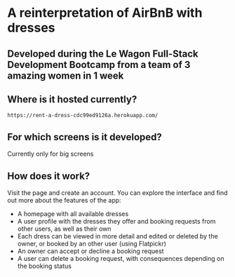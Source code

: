 # A reinterpretation of AirBnB with dresses
## Developed during the Le Wagon Full-Stack Development Bootcamp from a team of 3 amazing women in 1 week

## Where is it hosted currently?
    https://rent-a-dress-cdc99ed9126a.herokuapp.com/

## For which screens is it developed?
Currently only for big screens

## How does it work?
Visit the page and create an account. You can explore the interface and find out more about the features of the app:
* A homepage with all available dresses
* A user profile with the dresses they offer and booking requests from other users, as well as their own
* Each dress can be viewed in more detail and edited or deleted by the owner, or booked by an other user (using Flatpickr)
* An owner can accept or decline a booking request
* A user can delete a booking request, with consequences depending on the booking status
